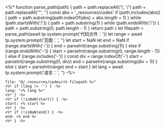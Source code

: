 <%*
function parse_path(path) {
    path = path.replaceAll('\\', '/')
    path = path.replaceAll('"', '')
    const abs = '_resources/codes'
    if (path.includes(abs)) {
        path = path.substring(path.indexOf(abs) + abs.length + 1)
    }
    while (path.startsWith('/')) {
        path = path.substring(1)
    }
    while (path.endsWith('/')) {
        path = path.substring(0, path.length - 1)
    }
    return path
}
let filepath = parse_path(await tp.system.prompt('代码文件：'))
let range = await tp.system.prompt('范围：', '')
let start = NaN
let end = NaN
if (range.startsWith('-')) {
    end = parseInt(range.substring(1))
} else if (range.endsWith('-')) {
    start = parseInt(range.substring(0, range.length - 1))
} else if (range.includes('-')) {
    const div = range.indexOf('-')
    start = parseInt(range.substring(0, div))
    end = parseInt(range.substring(div + 1))
} else {
    start = parseInt(range)
    end = start
}
let lang = await tp.system.prompt('语言：', '')
-%>
```reference
file: "@/_resources/codes/<% filepath %>"
<%* if (lang != '') { -%>
lang: "<% lang %>"
<%* } -%>
<%* if (!isNaN(start)) { -%>
start: <% start %>
<%* } -%>
<%* if (!isNaN(end)) { -%>
end: <% end %>
<%* } -%>
```